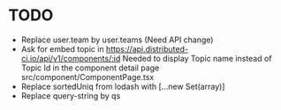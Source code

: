 # TODO

- Replace user.team by user.teams (Need API change)
- Ask for embed topic in https://api.distributed-ci.io/api/v1/components/:id
  Needed to display Topic name instead of Topic Id in the component detail page src/component/ComponentPage.tsx
- Replace sortedUniq from lodash with [...new Set(array)]
- Replace query-string by qs